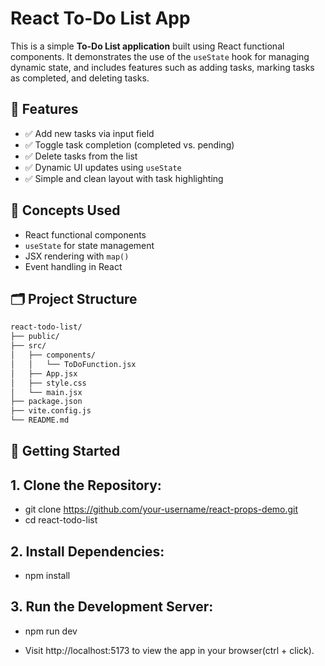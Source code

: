 # React To-Do List App 

This is a simple **To-Do List application** built using React functional components. It demonstrates the use of the `useState` hook for managing dynamic state, and includes features such as adding tasks, marking tasks as completed, and deleting tasks.

## 📌 Features

- ✅ Add new tasks via input field
- ✅ Toggle task completion (completed vs. pending)
- ✅ Delete tasks from the list
- ✅ Dynamic UI updates using `useState`
- ✅ Simple and clean layout with task highlighting

## 🧠 Concepts Used

- React functional components
- `useState` for state management
- JSX rendering with `map()`
- Event handling in React

## 🗂 Project Structure

```bash
react-todo-list/
├── public/
├── src/
│   ├── components/
│   │   └── ToDoFunction.jsx
│   ├── App.jsx
│   ├── style.css
│   └── main.jsx
├── package.json
├── vite.config.js
└── README.md
```
## 🚀 Getting Started

## 1. Clone the Repository:
- git clone https://github.com/your-username/react-props-demo.git
- cd react-todo-list

## 2. Install Dependencies:
- npm install

## 3. Run the Development Server:
- npm run dev

- Visit http://localhost:5173 to view the app in your browser(ctrl + click).
